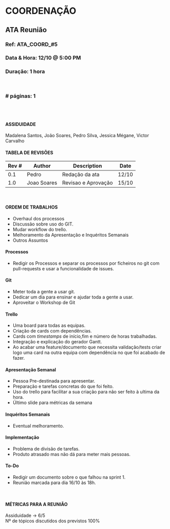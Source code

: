 # COORDENAÇÃO
## ATA Reunião

### Ref: ATA_COORD_#5

### Data & Hora: 12/10 @ 5:00 PM

### Duração: 1 hora
 
 <br/>

### # páginas: 1

<br/> 
<br/>

#### ASSIDUIDADE

Madalena Santos,
João Soares,
Pedro Silva, 
Jessica Mégane,
Victor Carvalho


#### TABELA DE REVISÕES

Rev # | Author | Description | Date
--- | --- | --- | ---
0.1 |   Pedro   |   Redação da ata  | 12/10
1.0 | Joao Soares | Revisao e Aprovação | 15/10


<br/>

#### ORDEM DE TRABALHOS
*   Overhaul dos processos
*   Discussão sobre uso do GIT.
*   Mudar workflow do trello.
*   Melhoramento da Apresentação e Inquéritos Semanais
*   Outros Assuntos

#### Processos
*   Redigir os Processos e separar os processos por ficheiros no git com pull-requests e usar a funcionalidade de issues.
   
#### Git
*   Meter toda a gente a usar git.
*   Dedicar um dia para ensinar e ajudar toda a gente a usar.
*   Aproveitar o Workshop de Git 

#### Trello
*   Uma board para todas as equipas.
*   Criação de cards com dependências.
*   Cards com _timestamps_ de início,fim e número de horas trabalhadas.
*   Integração e explicação do gerador Gantt.
*   Ao acabar uma feature/documento que necessita validação/tests criar logo uma card na outra equipa com dependência no que foi acabado de fazer.

#### Apresentação Semanal
*   Pessoa Pre-destinada para apresentar.
*   Preparação e tarefas concretas do que foi feito.
*   Uso do trello para facilitar a sua criação para não ser feito à ultima da hora.
*   Último slide para métricas da semana

#### Inquéritos Semanais
*   Eventual melhoramento.

#### Implementação
*   Problema de divisão de tarefas.
*   Produto atrasado mas não dá para meter mais pessoas.

#### To-Do
*   Redigir um documento sobre o que falhou na sprint 1.
*   Reunião marcada para dia 16/10 às 18h.

<br/> 

#### MÉTRICAS PARA A REUNIÃO
Assiduidade -> 6/5 <br/>
Nº de tópicos discutidos dos previstos 100% <br/>
